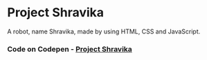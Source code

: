 # Project Shravika
A robot, name Shravika, made by using HTML, CSS and JavaScript.

### Code on Codepen - [Project Shravika](https://codepen.io/shekhar4nov/pen/YzpqppQ?editors=0100)
